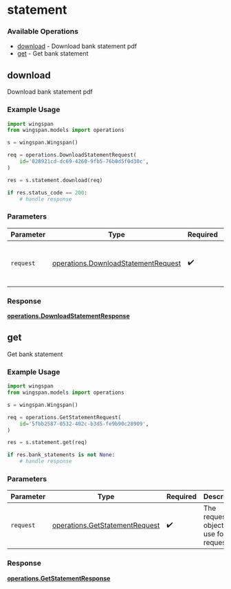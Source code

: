 # statement

### Available Operations

* [download](#download) - Download bank statement pdf
* [get](#get) - Get bank statement

## download

Download bank statement pdf

### Example Usage

```python
import wingspan
from wingspan.models import operations

s = wingspan.Wingspan()

req = operations.DownloadStatementRequest(
    id='028921cd-dc69-4260-9fb5-76b0d5f0d30c',
)

res = s.statement.download(req)

if res.status_code == 200:
    # handle response
```

### Parameters

| Parameter                                                                                  | Type                                                                                       | Required                                                                                   | Description                                                                                |
| ------------------------------------------------------------------------------------------ | ------------------------------------------------------------------------------------------ | ------------------------------------------------------------------------------------------ | ------------------------------------------------------------------------------------------ |
| `request`                                                                                  | [operations.DownloadStatementRequest](../../models/operations/downloadstatementrequest.md) | :heavy_check_mark:                                                                         | The request object to use for the request.                                                 |


### Response

**[operations.DownloadStatementResponse](../../models/operations/downloadstatementresponse.md)**


## get

Get bank statement

### Example Usage

```python
import wingspan
from wingspan.models import operations

s = wingspan.Wingspan()

req = operations.GetStatementRequest(
    id='5fbb2587-0532-402c-b3d5-fe9b90c28909',
)

res = s.statement.get(req)

if res.bank_statements is not None:
    # handle response
```

### Parameters

| Parameter                                                                        | Type                                                                             | Required                                                                         | Description                                                                      |
| -------------------------------------------------------------------------------- | -------------------------------------------------------------------------------- | -------------------------------------------------------------------------------- | -------------------------------------------------------------------------------- |
| `request`                                                                        | [operations.GetStatementRequest](../../models/operations/getstatementrequest.md) | :heavy_check_mark:                                                               | The request object to use for the request.                                       |


### Response

**[operations.GetStatementResponse](../../models/operations/getstatementresponse.md)**

